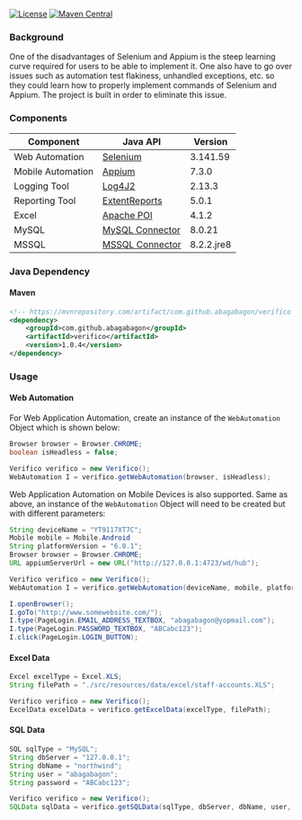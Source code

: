[![License](https://img.shields.io/badge/License-Apache%202.0-blue.svg)](https://opensource.org/licenses/Apache-2.0) [![Maven Central](https://img.shields.io/maven-central/v/com.github.abagabagon/verifico.svg?label=Maven%20Central)](https://search.maven.org/search?q=g:%22com.github.abagabagon%22%20AND%20a:%22verifico%22)

### **Background**
One of the disadvantages of Selenium and Appium is the steep learning curve required for users to be able to implement it. One also have to go over issues such as automation test flakiness, unhandled exceptions, etc. so they could learn how to properly implement commands of Selenium and Appium. The project is built in order to eliminate this issue.

### **Components**

| Component         | Java API                                                                                                                       | Version     |
| ----------------- | ------------------------------------------------------------------------------------------------------------------------------ | ----------- |
| Web Automation    | [Selenium](https://www.seleniumhq.org/download/)                                                                               | 3.141.59    |
| Mobile Automation | [Appium](http://appium.io/)                                                                                                    | 7.3.0       |
| Logging Tool      | [Log4J2](https://logging.apache.org/log4j/2.0/download.html)                                                                   | 2.13.3      |
| Reporting Tool    | [ExtentReports](http://relevantcodes.com/extentreports-for-selenium/)                                                          | 5.0.1       |
| Excel             | [Apache POI](https://poi.apache.org/download.html)                                                                             | 4.1.2       |
| MySQL             | [MySQL Connector](https://dev.mysql.com/doc/connectors/en/)                                                                    | 8.0.21      |
| MSSQL             | [MSSQL Connector](https://docs.microsoft.com/en-us/sql/connect/jdbc/microsoft-jdbc-driver-for-sql-server?view=sql-server-ver15)| 8.2.2.jre8  |

### **Java Dependency**

#### **Maven**

```xml
<!-- https://mvnrepository.com/artifact/com.github.abagabagon/verifico -->
<dependency>
    <groupId>com.github.abagabagon</groupId>
    <artifactId>verifico</artifactId>
    <version>1.0.4</version>
</dependency>
```

### **Usage**

#### **Web Automation**

For Web Application Automation, create an instance of the `WebAutomation` Object which is shown below:

```java
Browser browser = Browser.CHROME;
boolean isHeadless = false;

Verifico verifico = new Verifico();
WebAutomation I = verifico.getWebAutomation(browser, isHeadless);
```

Web Application Automation on Mobile Devices is also supported. Same as above, an instance of the `WebAutomation` Object will need to be created but with different parameters:

```java
String deviceName = "YT9117XT7C";
Mobile mobile = Mobile.Android
String platformVersion = "6.0.1";
Browser browser = Browser.CHROME;
URL appiumServerUrl = new URL("http://127.0.0.1:4723/wd/hub");

Verifico verifico = new Verifico();
WebAutomation I = verifico.getWebAutomation(deviceName, mobile, platformVersion, browser, appiumServerUrl);
```

```java
I.openBrowser();
I.goTo("http://www.somewebsite.com/");
I.type(PageLogin.EMAIL_ADDRESS_TEXTBOX, "abagabagon@yopmail.com");
I.type(PageLogin.PASSWORD_TEXTBOX, "ABCabc123");
I.click(PageLogin.LOGIN_BUTTON);
```

#### **Excel Data**

```java
Excel excelType = Excel.XLS;
String filePath = "./src/resources/data/excel/staff-accounts.XLS";

Verifico verifico = new Verifico();
ExcelData excelData = verifico.getExcelData(excelType, filePath);
```

#### **SQL Data**

```java
SQL sqlType = "MySQL";
String dbServer = "127.0.0.1";
String dbName = "northwind";
String user = "abagabagon";
String password = "ABCabc123";

Verifico verifico = new Verifico();
SQLData sqlData = verifico.getSQLData(sqlType, dbServer, dbName, user, password);
```
